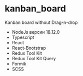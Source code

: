 # kanban_board
Kanban board without Drag-n-drop

- NodeJs версии 18.12.0
- Typescript
- React
- React-Bootstrap
- Redux Tool Kit
- Redux Tool Kit Query
- Formik
- SCSS
